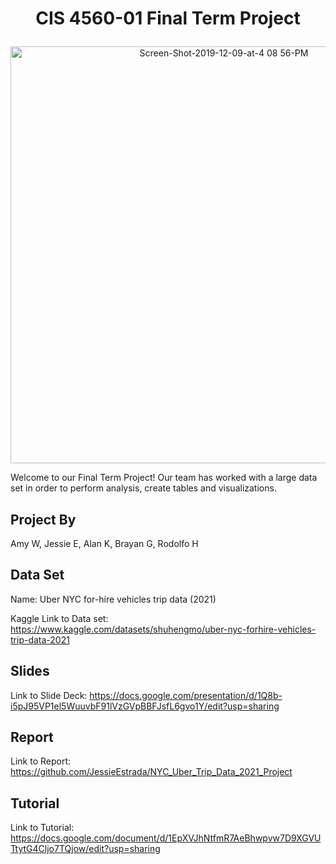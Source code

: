 # <p align="center">CIS 4560-01 Final Term Project</p>
<p align="center"><img width="667" alt="Screen-Shot-2019-12-09-at-4 08 56-PM" src="https://user-images.githubusercontent.com/114109235/236597783-6c4d10dc-819e-4979-8317-597f4941dc7c.png"></p>


Welcome to our Final Term Project! Our team has worked with a large data set in order to perform analysis, create tables and visualizations.

## Project By

Amy W, Jessie E, Alan K, Brayan G, Rodolfo H

## Data Set 

Name: Uber NYC for-hire vehicles trip data (2021)

Kaggle Link to Data set: https://www.kaggle.com/datasets/shuhengmo/uber-nyc-forhire-vehicles-trip-data-2021

## Slides

Link to Slide Deck: https://docs.google.com/presentation/d/1Q8b-i5pJ95VP1el5WuuvbF91lVzGVpBBFJsfL6gvo1Y/edit?usp=sharing

## Report

Link to Report: https://github.com/JessieEstrada/NYC_Uber_Trip_Data_2021_Project

## Tutorial

Link to Tutorial: https://docs.google.com/document/d/1EpXVJhNtfmR7AeBhwpvw7D9XGVUTtytG4Cljo7TQjow/edit?usp=sharing
